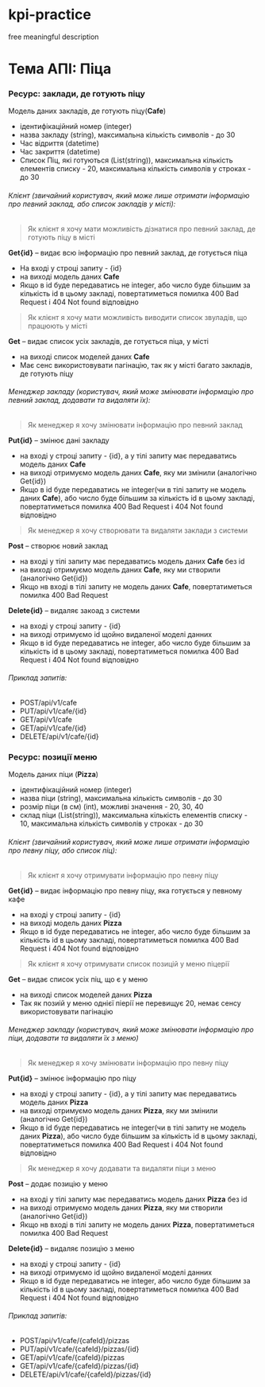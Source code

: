 # kpi-practice
free meaningful description

# Тема АПІ: Піца

### Ресурс: заклади, де готують піцу

Модель даних закладів, де готують піцу(**Cafe**)

-   ідентифікаційний номер (integer)
-   назва закладу (string), максимальна кількість символів - до 30
-   Час відриття (datetime)
-   Час закриття (datetime)
-   Список Піц, які готуються (List(string)), максимальна кількість елементів списку - 20, максимальна кількість символів у строках - до 30

###### Клієнт (звичайний користувач, який може лише отримати інформацію про певний заклад, або список закладів у місті):

>   Як клієнт я хочу мати можливість дізнатися про певний заклад, де готують піцу в місті

**Get{id}** – видає всю інформацію про певний заклад, де готується піца 
- На вході у строці запиту - {id}
- на виході модель даних **Cafe**
- Якщо в id буде передаватись не integer, або число буде більшим за кількість id в цьому закладі, повертатиметься помилка 400 Bad Request і 404 Not found відповідно

>   Як клієнт я хочу мати можливість виводити список звуладів, що працюють у місті  

**Get** – видає список усіх закладів, де готується піца, у місті
-	на виході список моделей даних **Cafe**
- Має сенс використовувати пагінацію, так як у місті багато закладів, де готують піцу
 
###### Менеджер закладу (користувач, який може змінювати інформацію про певний заклад, додавати та видаляти їх):

>   Як менеджер я хочу змінювати інформацію про певний заклад 

**Put{id}** – змінює дані закладу
-	на вході у строці запиту - {id}, а у тілі запиту має передаватись модель даних **Cafe** 
-	на виході отримуємо модель даних **Cafe**, яку ми змінили (аналогічно Get{id})
-	Якщо в id буде передаватись не integer(чи в тілі запиту не модель даних **Cafe**), або число буде більшим за кількість id в цьому закладі, повертатиметься помилка 400 Bad Request і 404 Not found відповідно

>   Як менеджер я хочу створювати та видаляти заклади з системи 

**Post** – створює новий заклад
-	на вході у тілі запиту має передаватись модель даних **Cafe** без id 
-	на виході отримуємо модель даних **Cafe**, яку ми створили (аналогічно Get{id})
-	Якщо нв вході в тілі запиту не модель даних **Cafe**, повертатиметься помилка 400 Bad Request 

**Delete{id}** – видаляє закоад з системи
-	на вході у строці запиту - {id}
-	на виході отримуємо id щойно видаленої моделі данних
-	Якщо в id буде передаватись не integer, або число буде більшим за кількість id в цьому закладі, повертатиметься помилка 400 Bad Request і 404 Not found відповідно

###### Приклад запитів:
-  POST/api/v1/cafe
-  PUT/api/v1/cafe/{id}
-  GET/api/v1/cafe
-  GET/api/v1/cafe/{id}
-  DELETE/api/v1/cafe/{id}

### Ресурс: позиції меню

Модель даних піци (**Pizza**)

- ідентифікаційний номер (integer)
- назва піци (string), максимальна кількість символів - до 30
- розмір піци (в см) (int), можливі значення - 20, 30, 40
- cклад піци (List(string)), максимальна кількість елементів списку - 10, максимальна кількість символів у строках - до 30

###### Клієнт (звичайний користувач, який може лише отримати інформацію про певну піцу, або список піц):

>   Як клієнт я хочу отримувати інформацію про певну піцу

**Get{id}** – видає інформацію про певну піцу, яка готується у певному кафе
- на вході у строці запиту - {id}
- на виході модель даних **Pizza**
- Якщо в id буде передаватись не integer, або число буде більшим за кількість id в цьому закладі, повертатиметься помилка 400 Bad Request і 404 Not found відповідно

>   Як клієнт я хочу отримувати список позицій у меню піцерії

**Get** – видає список усіх піц, що є у меню
- на виході список моделей даних **Pizza**
-	Так як позиій у меню однієї піерії не перевищує 20, немає сенсу використовувати пагінацію

###### Менеджер закладу (користувач, який може змінювати інформацію про піци, додавати та видаляти їх з меню)

>   Як менеджер я хочу змінювати інформацію про певну піцу

**Put{id}** – змінює інформацію про піцу
- на вході у строці запиту - {id}, а у тілі запиту має передаватись модель даних **Pizza**
-	на виході отримуємо модель даних **Pizza**, яку ми змінили (аналогічно Get{id})
-	Якщо в id буде передаватись не integer(чи в тілі запиту не модель даних **Pizza**), або число буде більшим за кількість id в цьому закладі, повертатиметься помилка 400 Bad Request і 404 Not found відповідно

>   Як менеджер я хочу додавати та видаляти піци з меню

**Post** – додає позицію у меню
- на вході у тілі запиту має передаватись модель даних **Pizza** без id 
- на виході отримуємо модель даних **Pizza**, яку ми створили (аналогічно Get{id})
- Якщо нв вході в тілі запиту не модель даних **Pizza**, повертатиметься помилка 400 Bad Request 

**Delete{id}** – видаляє позицію з меню
- на вході у строці запиту - {id}
- на виході отримуємо id щойно видаленої моделі данних
- Якщо в id буде передаватись не integer, або число буде більшим за кількість id в цьому закладі, повертатиметься помилка 400 Bad Request і 404 Not found відповідно

###### Приклад запитів:

-  POST/api/v1/cafe/{cafeId}/pizzas
-  PUT/api/v1/cafe/{cafeId}/pizzas/{id}
-  GET/api/v1/cafe/{cafeId}/pizzas
-  GET/api/v1/cafe/{cafeId}/pizzas/{id}
-  DELETE/api/v1/cafe/{cafeId}/pizzas/{id}

